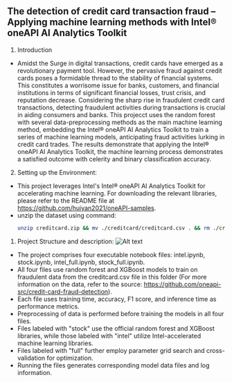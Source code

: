 ## The detection of credit card transaction fraud – Applying machine learning methods with Intel® oneAPI AI Analytics Toolkit

1. Introduction

* Amidst the Surge in digital transactions, credit cards have emerged as a revolutionary payment tool. However, the pervasive fraud against credit cards poses a formidable thread to the stability of financial systems. This constitutes a worrisome issue for banks, customers, and financial institutions in terms of significant financial losses, trust crisis, and reputation decrease. Considering the sharp rise in fraudulent credit card transactions, detecting fraudulent activities during transactions is crucial in aiding consumers and banks. This projecct uses the 
random forest with several data-preprocessing methods as the main machine learning method, embedding the Intel® oneAPI AI Analytics Toolkit to train a series of machine learning models, anticipating fraud activities lurking in credit card trades. The results demonstrate that applying the Intel® oneAPI AI Analytics Toolkit, the machine learning process demonstrates a satisfied outcome with celerity and binary classification accuracy.

2. Setting up the Environment:

* This project leverages Intel's Intel® oneAPI AI Analytics Toolkit for accelerating machine learning. For downloading the relevant libraries, please refer to the README file at https://github.com/huiyan2021/oneAPI-samples.
* unzip the dataset using command:
  ```bash
  unzip creditcard.zip && mv ./creditcard/creditcard.csv . && rm ./creditcard
    ````
1. Project Structure and description:
![Alt text](structure.png)
* The project comprises four executable notebook files: intel.ipynb, stock.ipynb, intel_full.ipynb, stock_full.ipynb.
* All four files use random forest and XGBoost models to train on fraudulent data from the creditcard.csv file in this folder (For more information on the data, refer to the source: https://github.com/oneapi-src/credit-card-fraud-detection).
* Each file uses training time, accuracy, F1 score, and inference time as performance metrics.
* Preprocessing of data is performed before training the models in all four files.
* Files labeled with "stock" use the official random forest and XGBoost libraries, while those labeled with "intel" utilize Intel-accelerated machine learning libraries.
* Files labeled with "full" further employ parameter grid search and cross-validation for optimization.
* Running the files generates corresponding model data files and log information.